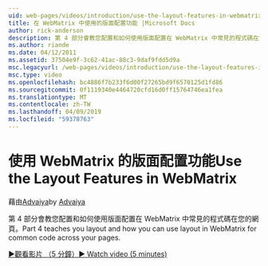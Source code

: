 ```yaml
---
uid: web-pages/videos/introduction/use-the-layout-features-in-webmatrix
title: 在 WebMatrix 中使用的版面配置功能 |Microsoft Docs
author: rick-anderson
description: 第 4 部分會教您配置和如何使用版面配置在 WebMatrix 中常見的程式碼在您的網頁。
ms.author: riande
ms.date: 04/12/2011
ms.assetid: 37504e9f-3c62-41ac-88c3-9daf9fdd5d9a
msc.legacyurl: /web-pages/videos/introduction/use-the-layout-features-in-webmatrix
msc.type: video
ms.openlocfilehash: bc4886f7b233f6d00f27265bd9f6570125d1fd86
ms.sourcegitcommit: 0f1119340e4464720cfd16d0ff15764746ea1fea
ms.translationtype: MT
ms.contentlocale: zh-TW
ms.lasthandoff: 04/09/2019
ms.locfileid: "59378763"
---
```

# <a name="use-the-layout-features-in-webmatrix"></a><span data-ttu-id="b1c34-103">使用 WebMatrix 的版面配置功能</span><span class="sxs-lookup"><span data-stu-id="b1c34-103">Use the Layout Features in WebMatrix</span></span>

<span data-ttu-id="b1c34-104">藉由[Advaiya](https://twitter.com/Advaiyasolns)</span><span class="sxs-lookup"><span data-stu-id="b1c34-104">by [Advaiya](https://twitter.com/Advaiyasolns)</span></span>

<span data-ttu-id="b1c34-105">第 4 部分會教您配置和如何使用版面配置在 WebMatrix 中常見的程式碼在您的網頁。</span><span class="sxs-lookup"><span data-stu-id="b1c34-105">Part 4 teaches you layout and how you can use layout in WebMatrix for common code across your pages.</span></span>

[<span data-ttu-id="b1c34-106">&#9654;觀看影片 （5 分鐘）</span><span class="sxs-lookup"><span data-stu-id="b1c34-106">&#9654; Watch video (5 minutes)</span></span>](https://channel9.msdn.com/Blogs/ASP-NET-Site-Videos/use-the-layout-features-in-webmatrix)
